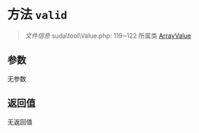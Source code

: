 # 方法 `valid`

> *文件信息* suda\tool\Value.php: 119~122
> 所属类 [ArrayValue](../ArrayValue.md)




## 参数


无参数


## 返回值

无返回值

